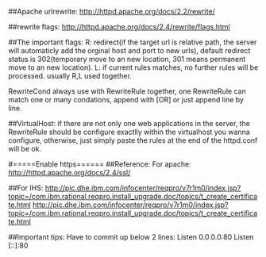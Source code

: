 ##Apache urlrewrite:
http://httpd.apache.org/docs/2.2/rewrite/

##rewrite flags:
http://httpd.apache.org/docs/2.4/rewrite/flags.html

##The important flags:
R: redirect(if the target url is relative path, the server will automaticly add the orginal host and port to new urls), default redirect status is 302(temporary move to an new location, 301 means permanent move to an new location).
L: if current rules matches, no further rules will be processed.
usually R,L used together.

RewriteCond always use with RewriteRule together, one RewriteRule can match one or many condations, append with [OR] or just append line by line.

##VirtualHost:
if there are not only one web applications in the server, the RewriteRule should be configure exactlly within the virtualhost
you wanna configure, otherwise, just simply paste the rules at the end of the httpd.conf will be ok.

#=====Enable https======
##Reference:
For apache: http://httpd.apache.org/docs/2.4/ssl/

##For IHS: 
http://pic.dhe.ibm.com/infocenter/reqpro/v7r1m0/index.jsp?topic=/com.ibm.rational.reqpro.install_upgrade.doc/topics/t_create_certificate.html
http://pic.dhe.ibm.com/infocenter/reqpro/v7r1m0/index.jsp?topic=/com.ibm.rational.reqpro.install_upgrade.doc/topics/t_create_certificate.html

##Important tips:
Have to commit up below 2 lines:
Listen 0.0.0.0:80
Listen [::]:80

